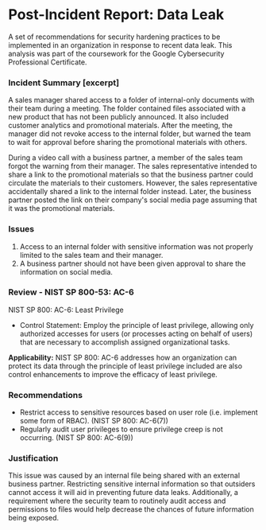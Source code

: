 # Post-Incident Report: Data Leak
A set of recommendations for security hardening practices to be implemented in an organization in response to recent data leak. This analysis was part of the coursework for the Google Cybersecurity Professional Certificate.

### Incident Summary [excerpt]
A sales manager shared access to a folder of internal-only documents with their team during a meeting. The folder contained files associated with a new product that has not been publicly announced. It also included customer analytics and promotional materials. After the meeting, the manager did not revoke access to the internal folder, but warned the team to wait for approval before sharing the promotional materials with others.

During a video call with a business partner, a member of the sales team forgot the warning from their manager. The sales representative intended to share a link to the promotional materials so that the business partner could circulate the materials to their customers. However, the sales representative accidentally shared a link to the internal folder instead. Later, the business partner posted the link on their company's social media page assuming that it was the promotional materials.

### Issues
1. Access to an internal folder with sensitive information was not properly limited to the sales team and their manager.
2. A business partner should not have been given approval to share the information on social media.

### Review - NIST SP 800-53: AC-6
NIST SP 800: AC-6: Least Privilege
* Control Statement: Employ the principle of least privilege, allowing only authorized accesses for users (or processes acting on behalf of users) that are necessary to accomplish assigned organizational tasks.


**Applicability:** NIST SP 800: AC-6 addresses how an organization can protect its data through the principle of least privilege included are also control enhancements to improve the efficacy of least privilege.

### Recommendations
* Restrict access to sensitive resources based on user role (i.e. implement some form of RBAC). (NIST SP 800: AC-6(7))
* Regularly audit user privileges to ensure privilege creep is not occurring. (NIST SP 800: AC-6(9))


### Justification
This issue was caused by an internal file being shared with an external business partner. Restricting sensitive internal information so that outsiders cannot access it will aid in preventing future data leaks. Additionally, a requirement where the security team to routinely audit access and permissions to files would help decrease the chances of future information being exposed.
